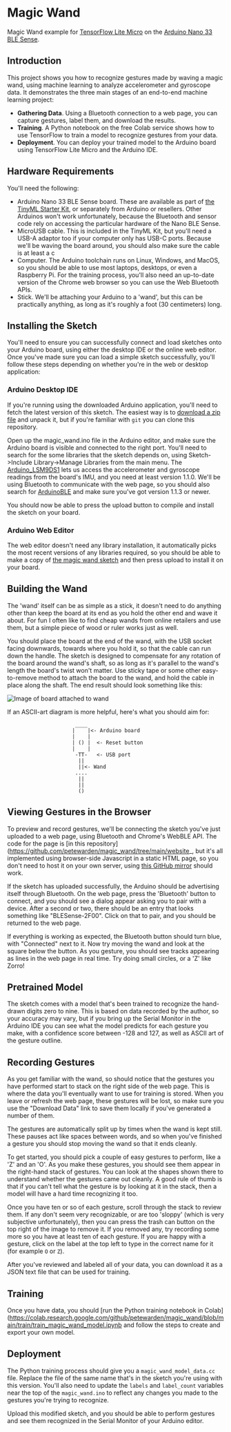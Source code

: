 # Magic Wand

Magic Wand example for [TensorFlow Lite Micro](https://www.tensorflow.org/lite/microcontrollers) on the [Arduino Nano 33 BLE Sense](https://store.arduino.cc/usa/tiny-machine-learning-kit).

## Introduction

This project shows you how to recognize gestures made by waving a magic wand, using machine learning to analyze accelerometer and gyroscope data. It demonstrates the three main stages of an end-to-end machine learning project:

 - **Gathering Data**. Using a Bluetooth connection to a web page, you can capture gestures, label them, and download the results.
 - **Training**. A Python notebook on the free Colab service shows how to use TensorFlow to train a model to recognize gestures from your data.
 - **Deployment**. You can deploy your trained model to the Arduino board using TensorFlow Lite Micro and the Arduino IDE.
 
 ## Hardware Requirements
 
 You'll need the following:
 
  - Arduino Nano 33 BLE Sense board. These are available as part of [the TinyML Starter Kit](https://store.arduino.cc/usa/tiny-machine-learning-kit), or separately from Arduino or resellers. Other Arduinos won't work unfortunately, because the Bluetooth and sensor code rely on accessing the particular hardware of the Nano BLE Sense.
  - MicroUSB cable. This is included in the TinyML Kit, but you'll need a USB-A adaptor too if your computer only has USB-C ports. Because we'll be waving the board around, you should also make sure the cable is at least a c
  - Computer. The Arduino toolchain runs on Linux, Windows, and MacOS, so you should be able to use most laptops, desktops, or even a Raspberry Pi. For the training process, you'll also need an up-to-date version of the Chrome web browser so you can use the Web Bluetooth APIs.
  - Stick. We'll be attaching your Arduino to a 'wand', but this can be practically anything, as long as it's roughly a foot (30 centimeters) long.
  
## Installing the Sketch
  
You'll need to ensure you can successfully connect and load sketches onto your Arduino board, using either the desktop IDE or the online web editor. Once you've made sure you can load a simple sketch successfully, you'll follow these steps depending on whether you're in the web or desktop application:

### Arduino Desktop IDE

If you're running using the downloaded Arduino application, you'll need to fetch the latest version of this sketch. The easiest way is to [download a zip file](https://github.com/petewarden/magic_wand/archive/main.zip) and unpack it, but if you're familiar with `git` you can clone this repository.

Open up the magic_wand.ino file in the Arduino editor, and make sure the Arduino board is visible and connected to the right port. You'll need to search for the some libraries that the sketch depends on, using Sketch->Include Library->Manage Libraries from the main menu. The [Arduino_LSM9DS1](https://github.com/arduino-libraries/Arduino_LSM9DS1) lets us access the accelerometer and gyroscope readings from the board's IMU, and you need at least version 1.1.0. We'll be using Bluetooth to communicate with the web page, so you should also search for [ArduinoBLE](https://www.arduino.cc/en/Reference/ArduinoBLE) and make sure you've got version 1.1.3 or newer.

You should now be able to press the upload button to compile and install the sketch on your board.

### Arduino Web Editor

The web editor doesn't need any library installation, it automatically picks the most recent versions of any libraries required, so you should be able to make a copy of [the magic wand sketch](https://create.arduino.cc/editor/petewarden/f17a5544-ccae-4f1c-ad24-437cc92ea41f/preview) and then press upload to install it on your board.

## Building the Wand

The 'wand' itself can be as simple as a stick, it doesn't need to do anything other than keep the board at its end as you hold the other end and wave it about. For fun I often like to find cheap wands from online retailers and use them, but a simple piece of wood or ruler works just as well.

You should place the board at the end of the wand, with the USB socket facing downwards, towards where you hold it, so that the cable can run down the handle. The sketch is designed to compensate for any rotation of the board around the wand's shaft, so as long as it's parallel to the wand's length the board's twist won't matter. Use sticky tape or some other easy-to-remove method to attach the board to the wand, and hold the cable in place along the shaft. The end result should look something like this:

![Image of board attached to wand](https://petewarden.github.io/magic_wand/website/wand_attachment.jpg)

If an ASCII-art diagram is more helpful, here's what you should aim for:

```
                      ____
                     |    |<- Arduino board
                     |    |
                     | () |  <- Reset button
                     |    |
                      -TT-   <- USB port
                       ||
                       ||<- Wand
                      ....
                       ||
                       ||
                       ()
```

## Viewing Gestures in the Browser

To preview and record gestures, we'll be connecting the sketch you've just uploaded to a web page, using Bluetooth and Chrome's WebBLE API. The code for the page is [in this repository](https://github.com/petewarden/magic_wand/tree/main/website_, but it's all implemented using browser-side Javascript in a static HTML page, so you don't need to host it on your own server, using [this GitHub mirror](https://petewarden.github.io/magic_wand/website/index.html) should work.

If the sketch has uploaded successfully, the Arduino should be advertising itself through Bluetooth. On the web page, press the 'Bluetooth' button to connect, and you should see a dialog appear asking you to pair with a device. After a second or two, there should be an entry that looks something like "BLESense-2F00". Click on that to pair, and you should be returned to the web page.

If everything is working as expected, the Bluetooth button should turn blue, with "Connected" next to it. Now try moving the wand and look at the square below the button. As you gesture, you should see tracks appearing as lines in the web page in real time. Try doing small circles, or a 'Z' like Zorro!

## Pretrained Model

The sketch comes with a model that's been trained to recognize the hand-drawn digits zero to nine. This is based on data recorded by the author, so your accuracy may vary, but if you bring up the Serial Monitor in the Arduino IDE you can see what the model predicts for each gesture you make, with a confidence score between -128 and 127, as well as ASCII art of the gesture outline.

## Recording Gestures

As you get familiar with the wand, so should notice that the gestures you have performed start to stack on the right side of the web page. This is where the data you'll eventually want to use for training is stored. When you leave or refresh the web page, these gestures will be lost, so make sure you use the "Download Data" link to save them locally if you've generated a number of them.

The gestures are automatically split up by times when the wand is kept still. These pauses act like spaces between words, and so when you've finished a gesture you should stop moving the wand so that it ends cleanly.

To get started, you should pick a couple of easy gestures to perform, like a 'Z' and an 'O'. As you make these gestures, you should see them appear in the right-hand stack of gestures. You can look at the shapes shown there to understand whether the gestures came out cleanly. A good rule of thumb is that if you can't tell what the gesture is by looking at it in the stack, then a model will have a hard time recognizing it too.

Once you have ten or so of each gesture, scroll through the stack to review them. If any don't seem very recognizable, or are too 'sloppy' (which is very subjective unfortunately), then you can press the trash can button on the top right of the image to remove it. If you removed any, try recording some more so you have at least ten of each gesture. If you are happy with a gesture, click on the label at the top left to type in the correct name for it (for example `O` or `Z`).

After you've reviewed and labeled all of your data, you can download it as a JSON text file that can be used for training.

## Training

Once you have data, you should [run the Python training notebook in Colab](https://colab.research.google.com/github/petewarden/magic_wand/blob/main/train/train_magic_wand_model.ipynb and follow the steps to create and export your own model.

## Deployment

The Python training process should give you a `magic_wand_model_data.cc` file. Replace the file of the same name that's in the sketch you're using with this version. You'll also need to update the `labels` and `label_count` variables near the top of the `magic_wand.ino` to reflect any changes you made to the gestures you're trying to recognize.

Upload this modified sketch, and you should be able to perform gestures and see them recognized in the Serial Monitor of your Arduino editor.
